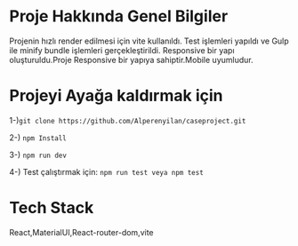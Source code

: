 # Proje Hakkında Genel Bilgiler

Projenin hızlı render edilmesi için vite kullanıldı. Test işlemleri yapıldı ve Gulp ile minify bundle işlemleri gerçekleştirildi. Responsive bir yapı oluşturuldu.Proje Responsive bir yapıya sahiptir.Mobile uyumludur.

# Projeyi Ayağa kaldırmak için

1-)`git clone https://github.com/Alperenyilan/caseproject.git `

2-) `npm Install`

3-) `npm run dev`

4-) Test çalıştırmak için: `npm run test veya npm test`

# Tech Stack

React,MaterialUI,React-router-dom,vite
